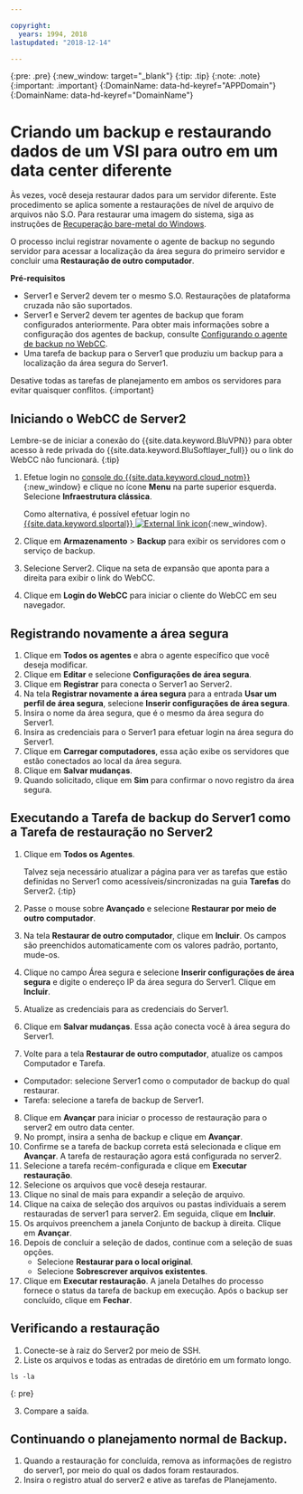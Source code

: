 ```yaml
---

copyright:
  years: 1994, 2018
lastupdated: "2018-12-14"

---
```

{:pre: .pre}
{:new_window: target="_blank"}
{:tip: .tip}
{:note: .note}
{:important: .important}
{:DomainName: data-hd-keyref="APPDomain"}
{:DomainName: data-hd-keyref="DomainName"}

# Criando um backup e restaurando dados de um VSI para outro em um data center diferente

Às vezes, você deseja restaurar dados para um servidor diferente. Este procedimento se aplica somente a restaurações de nível de arquivo de arquivos não S.O. Para restaurar uma imagem do sistema, siga as instruções de [Recuperação bare-metal do Windows](restore-bmr-system-volume-image.html).

O processo inclui registrar novamente o agente de backup no segundo servidor para acessar a localização da
área segura do primeiro servidor e concluir uma **Restauração de outro computador**.

**Pré-requisitos**

- Server1 e Server2 devem ter o mesmo S.O. Restaurações de plataforma cruzada não são suportados.
- Server1 e Server2 devem ter agentes de backup que foram configurados anteriormente. Para obter mais informações
sobre a configuração dos agentes de backup, consulte [Configurando o agente de backup no WebCC](index.html#configuring-the-backup-agent-in-webcc).
- Uma tarefa de backup para o Server1 que produziu um backup para a localização da área segura do Server1.

Desative todas as tarefas de planejamento em ambos os servidores para evitar quaisquer conflitos.
{:important}

## Iniciando o WebCC de Server2

Lembre-se de iniciar a conexão do {{site.data.keyword.BluVPN}} para obter acesso à rede privada do
{{site.data.keyword.BluSoftlayer_full}} ou o link do WebCC não funcionará.
{:tip}

1. Efetue login no [console do {{site.data.keyword.cloud_notm}}](https://{DomainName}/catalog/){:new_window} e
clique no ícone **Menu** na parte superior esquerda. Selecione **Infraestrutura clássica**.

   Como alternativa, é possível efetuar login no [{{site.data.keyword.slportal}} ![External link icon](../../icons/launch-glyph.svg "External link icon")](https://control.softlayer.com/){:new_window}.
2. Clique em **Armazenamento** > **Backup** para exibir os
servidores com o serviço de backup.
3. Selecione Server2. Clique na seta de expansão que aponta para a direita para exibir o link do WebCC.
4. Clique em **Login do WebCC** para iniciar o cliente do WebCC em seu navegador.

## Registrando novamente a área segura

1. Clique em **Todos os agentes** e abra o agente específico que você deseja modificar.
2. Clique em **Editar** e selecione **Configurações de área segura**.
3. Clique em **Registrar** para conecta o Server1 ao Server2.
4. Na tela **Registrar novamente a área segura** para a entrada **Usar um perfil de área segura**, selecione **Inserir configurações de área segura**.
5. Insira o nome da área segura, que é o mesmo da área segura do Server1.
6. Insira as credenciais para o Server1 para efetuar login na área segura do Server1.
7. Clique em **Carregar computadores**, essa ação exibe os servidores que estão conectados ao local da área segura.
8. Clique em **Salvar mudanças**.
9. Quando solicitado, clique em **Sim** para confirmar o novo registro da área segura.

## Executando a Tarefa de backup do Server1 como a Tarefa de restauração no Server2

1. Clique em **Todos os Agentes**.

   Talvez seja necessário atualizar a página para ver as tarefas que estão definidas no Server1 como acessíveis/sincronizadas na guia **Tarefas** do Server2.
   {:tip}
2. Passe o mouse sobre **Avançado** e selecione **Restaurar por meio de
outro computador**.
3. Na tela **Restaurar de outro computador**, clique em **Incluir**. Os
campos são preenchidos automaticamente com os valores padrão, portanto, mude-os.
4. Clique no campo Área segura e selecione **Inserir configurações de área segura** e digite o endereço IP da área segura do Server1. Clique em **Incluir**.
5. Atualize as credenciais para as credenciais do Server1.
6. Clique em **Salvar mudanças**. Essa ação conecta você à área segura do Server1.
7. Volte para a tela **Restaurar de outro computador**, atualize os campos Computador e Tarefa.
  - Computador: selecione Server1 como o computador de backup do qual restaurar.
  - Tarefa: selecione a tarefa de backup de Server1.
8. Clique em **Avançar** para iniciar o processo de restauração para o server2 em outro
data center.
9. No prompt, insira a senha de backup e clique em **Avançar**.
10. Confirme se a tarefa de backup correta está selecionada e clique em **Avançar**. A tarefa de restauração agora está configurada no server2.
11. Selecione a tarefa recém-configurada e clique em **Executar restauração**.
12. Selecione os arquivos que você deseja restaurar.
13. Clique no sinal de mais para expandir a seleção de arquivo.
14. Clique na caixa de seleção dos arquivos ou pastas individuais a serem restauradas de server1 para server2. Em seguida, clique em **Incluir**.
15. Os arquivos preenchem a janela Conjunto de backup à direita. Clique em **Avançar**.
16. Depois de concluir a seleção de dados, continue com a seleção de suas opções.
    - Selecione **Restaurar para o local original**.
    - Selecione **Sobrescrever arquivos existentes**.
17. Clique em **Executar restauração**. A janela Detalhes do processo fornece o status da tarefa de backup em execução. Após o backup ser concluído, clique em **Fechar**.


## Verificando a restauração

1. Conecte-se à raiz do Server2 por meio de SSH.
2. Liste os arquivos e todas as entradas de diretório em um formato longo.
  ```
  ls -la
  ```
  {: pre}

3. Compare a saída.

## Continuando o planejamento normal de Backup.

1. Quando a restauração for concluída, remova as informações de registro do server1, por meio do qual os
dados foram restaurados.
2. Insira o registro atual do server2 e ative as tarefas de Planejamento.
